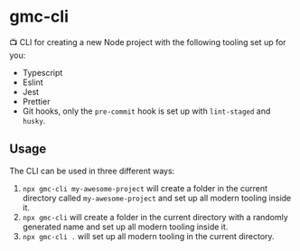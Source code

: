 # gmc-cli

📺 CLI for creating a new Node project with the following tooling set up for you:
- Typescript
- Eslint
- Jest
- Prettier
- Git hooks, only the `pre-commit` hook is set up with `lint-staged` and `husky`.

## Usage

The CLI can be used in three different ways:
1. `npx gmc-cli my-awesome-project` will create a folder in the current directory called `my-awesome-project` and set up all modern tooling inside it.
2. `npx gmc-cli` will create a folder in the current directory with a randomly generated name and set up all modern tooling inside it.
3. `npx gmc-cli .` will set up all modern tooling in the current directory.
